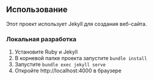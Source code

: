 ## Использование

Этот проект использует Jekyll для создания веб-сайта. 

### Локальная разработка
1. Установите Ruby и Jekyll
2. В корневой папке проекта запустите `bundle install`
3. Запустите `bundle exec jekyll serve`
4. Откройте http://localhost:4000 в браузере

